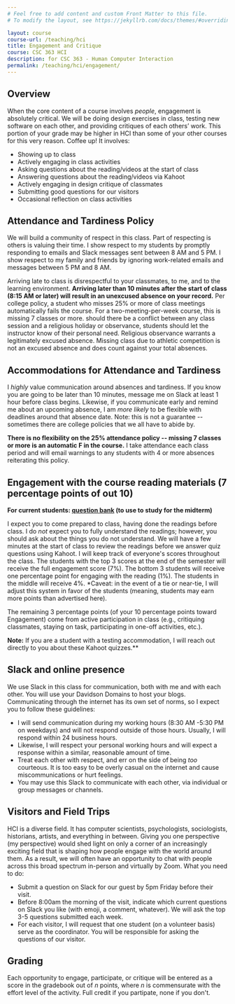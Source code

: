 ```yaml
---
# Feel free to add content and custom Front Matter to this file.
# To modify the layout, see https://jekyllrb.com/docs/themes/#overriding-theme-defaults

layout: course
course-url: /teaching/hci
title: Engagement and Critique
course: CSC 363 HCI
description: for CSC 363 - Human Computer Interaction
permalink: /teaching/hci/engagement/
---
```

## Overview 
When the core content of a course involves *people*, engagement is absolutely critical. We will be doing design exercises in class, testing new software on each other, and providing critiques of each others’ work. This portion of your grade may be higher in HCI than some of your other courses for this very reason. Coffee up! It involves:
* Showing up to class
* Actively engaging in class activities
* Asking questions about the reading/videos at the start of class
* Answering questions about the reading/videos via Kahoot
* Actively engaging in design critique of classmates
* Submitting good questions for our visitors
* Occasional reflection on class activities

## Attendance and Tardiness Policy
We will build a community of respect in this class. Part of respecting is others is valuing their time. I show respect to my students by promptly responding to emails and Slack messages sent between 8 AM and 5 PM. I show respect to my family and friends by ignoring work-related emails and messages between 5 PM and 8 AM.

Arriving late to class is disrespectful to your classmates, to me, and to the learning environment. **Arriving later than 10 minutes after the start of class (8:15 AM or later) will result in an unexcused
absence on your record.** Per college policy, a student who misses 25% or more of class meetings automatically fails the course. For a two-meeting-per-week course, this is missing 7 classes or more. 
should there be a conflict between any class session and a religious holiday or observance, students should let the instructor know of their personal need. Religious observance warrants a legitimately excused absence. Missing class due to athletic competition is not an excused absence and does count against your total absences.

## Accommodations for Attendance and Tardiness
I *highly* value communication around absences and tardiness. If you know you are going to be later than 10 minutes, message me on Slack at least 1 hour before class begins. Likewise, if you communicate early
and remind me about an upcoming absence, I am *more likely* to be flexible with deadlines around that absence date. Note: this is not a guarantee -- sometimes there are college policies that we all have to abide by. 

**There is no flexibility on the 25% attendance policy -- missing 7 classes or more is an automatic F in the course.** I take attendance each class period and will email warnings to any students with 4 or more absences reiterating this policy.

## Engagement with the course reading materials (7 percentage points of out 10)

**For current students: [question bank](https://drive.google.com/drive/folders/1IynhHsEEteqDQFZNE3wUtOQmi0LA20JO?usp=sharing) (to use to study for the midterm)**

I expect you to come prepared to class, having done the readings before class. I do *not* expect you
to fully understand the readings; however, you should ask about the things you do not understand. 
We will have a few minutes at the start of class to review the readings before we answer quiz questions
using Kahoot. I will keep track of everyone's scores throughout the class. The students with the top 3 scores at the end of the semester will receive the full engagement score (7%). The bottom 3 students will
receive one percentage point for engaging with the reading (1%). The students in the middle will receive 4%. *Caveat: in the event of a tie or near-tie, I will adjust this system in favor of the students (meaning, students may earn more points than advertised here).

The remaining 3 percentage points (of your 10 percentage points toward Engagement) come from active
participation in class (e.g., critiquing classmates, staying on task, participating in one-off activities, etc.).

**Note:** If you are a student with a testing accommodation, I will reach out directly to you
about these Kahoot quizzes.**

## Slack and online presence
We use Slack in this class for communication, both with me and with each other. You will use your 
Davidson Domains to host your blogs. Communicating through the internet has its own set of norms,
so I expect you to follow these guidelines:
* I will send communication during my working hours (8:30 AM -5:30 PM on weekdays) and will not respond outside of those hours. Usually, I will respond within 24 business hours.
* Likewise, I will respect your personal working hours and will expect a response within a similar, reasonable amount of time.
* Treat each other with respect, and err on the side of being *too* courteous. It is too easy to be overly 
casual on the internet and cause miscommunications or hurt feelings.
* You may use this Slack to communicate with each other, via individual or group messages or channels. 

## Visitors and Field Trips
HCI is a diverse field. It has computer scientists, psychologists, sociologists, historians, artists, and everything in between. Giving you one perspective (my perspective) would shed light on only a corner of an increasingly exciting field that is shaping how people engage with the world around them. As a result, we will often have an opportunity to chat with people across this broad spectrum in-person and virtually by Zoom. What you need to do:

* Submit a question on Slack for our guest by 5pm Friday before their visit.
* Before 8:00am the morning of the visit, indicate which current questions on Slack you like (with emoji, a comment, whatever). We will ask the top 3-5 questions submitted each week.
* For each visitor, I will request that one student (on a volunteer basis) serve as the coordinator. You will be responsible for asking the questions of our visitor.

## Grading

Each opportunity to engage, participate, or critique will be entered as a score in the gradebook out of *n* points, where *n* is commensurate with the effort level of the activity. Full credit if you partipate, none if you don't.